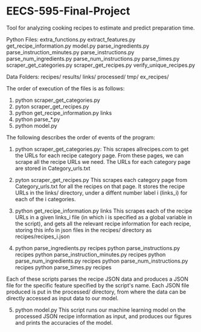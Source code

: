 # EECS-595-Final-Project
Tool for analyzing cooking recipes to estimate and predict preparation time.

Python Files:
	extra_functions.py
	extract_features.py
	get_recipe_information.py
	model.py
	parse_ingredients.py
	parse_instruction_minutes.py
	parse_instructions.py
	parse_num_ingredients.py
	parse_num_instructions.py
	parse_times.py
	scraper_get_categories.py
	scraper_get_recipes.py
	verify_unique_recipes.py

Data Folders:
	recipes/
	results/
	links/
	processed/
	tmp/
	ex_recipes/

The order of execution of the files is as follows:
1) python scraper_get_categories.py
2) pyton scraper_get_recipes.py
3) python get_recipe_information.py links
4) python parse_*.py
5) python model.py

The following describes the order of events of the program:

1) python scraper_get_categories.py:
This scrapes allrecipes.com to get the URLs for each recipe category page. From these pages,
we can scrape all the recipe URLs we need.  The URLs for each category page are stored in Category_urls.txt

2) pyton scraper_get_recipes.py
This scrapes each category page from Category_urls.txt for all the recipes on that page. It stores the recipe
URLs in the links/ directory, under a diffent number label i (links_i) for each of the i categories.

3) python get_recipe_information.py links
This scrapes each of the recipe URLs in a given links_i file (in which i is specified as a global variable in
the script), and gets all the relevant recipe information for each recipe, storing this info in json files in the recipes/
directory as recipes/recipes_i.json

4) python parse_ingredients.py recipes
python parse_instructions.py recipes
python parse_instruction_minutes.py recipes
python parse_num_ingredients.py recipes
python parse_num_instructions.py recipes
python parse_times.py recipes

Each of these scripts parses the recipe JSON data and produces a JSON file for the specific feature specified by the script's name.
Each JSON file produced is put in the processed/ directory, from where the data can be directly accessed as input data to our model.

5) python model.py
This script runs our machine learning model on the processed JSON recipe information as input, and produces our figures and
prints the accuracies of the model.
